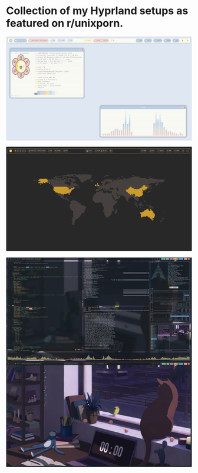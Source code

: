 # Collection of my Hyprland setups as featured on r/unixporn.
![sunflower](sunflower/screenshot.png)

![gruvbox](gruvbox/screenshot.png)

![lowfi-cat](lowfi-cat/screenshot.png)
